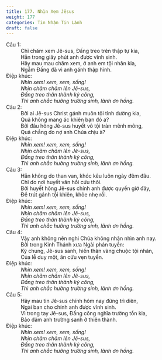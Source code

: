 ```yaml
---
title: 177. Nhìn Xem Jêsus
weight: 177
categories: Tin Nhận Tin Lành
draft: false
---
```

<dl><dt>Câu 1:</dt><dd data-verse="1">Chỉ chăm xem Jê-sus, Đấng treo trên thập tự kia, <br/>Hẳn trong giây phút anh được vĩnh sinh. <br/>Hãy mau mau chăm xem, ớ anh em tội nhân kia, <br/>Ngắm Đấng đã vì anh gánh thập hình. </dd><dt>Điệp khúc:</dt><dd data-chorus="1"><em>Nhìn xem! xem, xem, sống! <br/>Nhìn chăm chăm lên Jê-sus, <br/>Đấng treo thân thành kỳ công, <br/>Thì anh chắc hưởng trường sinh, lãnh ơn hồng. </em></dd><dt>Câu 2:</dt><dd data-verse="2">Bởi ai Jê-sus Christ gánh muôn tội tình dường kia, <br/>Quả không mang ác khiên bạn đó a? <br/>Bởi đâu hông Jê-sus huyết vô tội tràn mênh mông, <br/>Quả chẳng do nợ anh Chúa chịu à? </dd><dt>Điệp khúc:</dt><dd data-chorus="1"><em>Nhìn xem! xem, xem, sống! <br/>Nhìn chăm chăm lên Jê-sus, <br/>Đấng treo thân thành kỳ công, <br/>Thì anh chắc hưởng trường sinh, lãnh ơn hồng. </em></dd><dt>Câu 3:</dt><dd data-verse="3">Hẳn không do than van, khóc kêu luôn ngày đêm đâu. <br/>Chỉ do nơi huyết vãn hồi cứu thôi. <br/>Bởi huyết hông Jê-sus chính anh được quyền giờ đây, <br/>Để trút gánh tội khiên, khỏe nhẹ rồi. </dd><dt>Điệp khúc:</dt><dd data-chorus="1"><em>Nhìn xem! xem, xem, sống! <br/>Nhìn chăm chăm lên Jê-sus, <br/>Đấng treo thân thành kỳ công, <br/>Thì anh chắc hưởng trường sinh, lãnh ơn hồng. </em></dd><dt>Câu 4:</dt><dd data-verse="4">Vậy anh không nên nghi Chúa không nhận nhìn anh nay. <br/>Bởi trong Kinh Thánh xưa Ngài phán tuyên: <br/>Kỳ chung, Jê-sus sanh, hiến thân vàng chuộc tội nhân, <br/>Của lễ duy một, ân cứu vẹn tuyền. </dd><dt>Điệp khúc:</dt><dd data-chorus="1"><em>Nhìn xem! xem, xem, sống! <br/>Nhìn chăm chăm lên Jê-sus, <br/>Đấng treo thân thành kỳ công, <br/>Thì anh chắc hưởng trường sinh, lãnh ơn hồng. </em></dd><dt>Câu 5:</dt><dd data-verse="5">Hãy mau tin Jê-sus chính hôm nay đừng trì diên, <br/>Ngài ban cho chính anh được vĩnh sinh. <br/>Vì trong tay Jê-sus, Đấng công nghĩa trường tồn kia, <br/>Bảo đảm anh trường sanh ở thiên thành. </dd><dt>Điệp khúc:</dt><dd data-chorus="1"><em>Nhìn xem! xem, xem, sống! <br/>Nhìn chăm chăm lên Jê-sus, <br/>Đấng treo thân thành kỳ công, <br/>Thì anh chắc hưởng trường sinh, lãnh ơn hồng. </em></dd></dl>